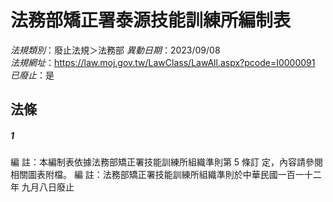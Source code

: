 # 法務部矯正署泰源技能訓練所編制表

*法規類別*：廢止法規＞法務部
*異動日期*：2023/09/08  
*法規網址*：https://law.moj.gov.tw/LawClass/LawAll.aspx?pcode=I0000091
*已廢止*：是


## 法條
##### 1
編      註：本編制表依據法務部矯正署技能訓練所組織準則第 5  條訂
            定，內容請參閱相關圖表附檔。
編      註：法務部矯正署技能訓練所組織準則於中華民國一百一十二年
            九月八日廢止



